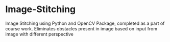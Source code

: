 # Image-Stitching

Image Stitching using Python and OpenCV Package, completed as a part of course work. Eliminates obstacles present in image based on input from image with different perspective
